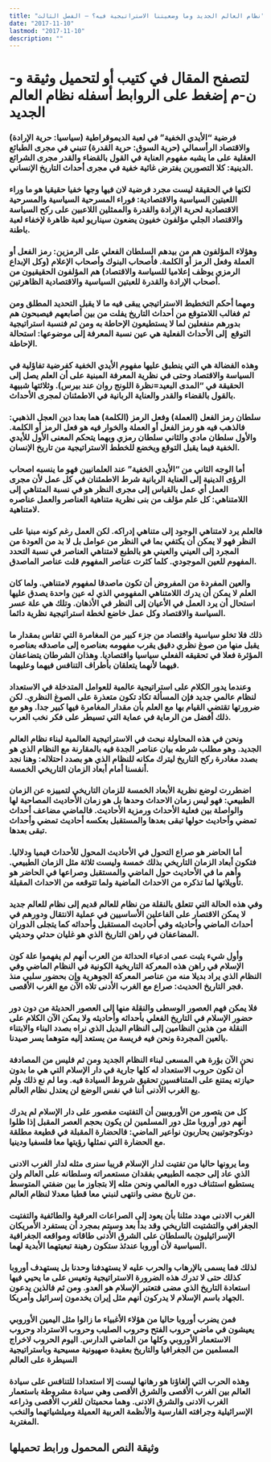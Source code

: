 ```yaml
---
title: "نظام العالم الجديد وما وضعيتنا الاستراتيجية فيه؟ – الفصل الثالث"
date: "2017-11-10"
lastmod: "2017-11-10"
description: ""
---
```

# **لتصفح المقال في كتيب أو لتحميل وثيقة و-ن-م إضغط على الروابط أسفله** **نظام العالم الجديد**

### فرضية “الأيدي الخفية” في لعبة الديموقراطية (سياسيا: حرية الإرادة) والاقتصاد الرأسمالي (حرية السوق: حرية القدرة) تنبني في مجرى الطبائع العقلية على ما يشبه مفهوم العناية في القول بالقضاء والقدر مجرى الشرائع الدينية: كلا التصورين يفترض غائية خفية في مجرى أحداث التاريخ الإنساني.

### لكنها في الحقيقة ليست مجرد فرضية لان فيها وجها خفيا حقيقيا هو ما وراء اللعبتين السياسية والاقتصادية: فوراء المسرحية السياسية والمسرحية الاقتصادية لحرية الإرادة والقدرة والممثلين اللاعبين على ركح السياسة والاقتصاد الجلي مؤلفون خفيون يضعون سيناريو لعبة ظاهرة لإخفاء لعبة باطنة.

### وهؤلاء المؤلفون هم من بيدهم السلطان الفعلي على الرمزين: رمز الفعل أو العملة وفعل الرمز أو الكلمة. فأصحاب البنوك وأصحاب الإعلام (وكل الإبداع الرمزي يوظف إعلاميا للسياسة والاقتصاد) هم المؤلفون الحقيقيون من أصحاب الإرادة والقدرة للعبتين السياسية والاقتصادية الظاهرتين.

### ومهما أحكم التخطيط الاستراتيجي يبقى فيه ما لا يقبل التحديد المطلق ومن ثم فغالب اللامتوقع من أحداث التاريخ يفلت من بين أصابعهم فيصبحون هم بدورهم منفعلين لما لا يستطيعون الإحاطة به ومن ثم فنسبة استراتيجية التوقع  إلى الأحداث الفعلية هي عين نسبة المعرفة إلى موضوعها: استحالة الإحاطة.

### وهذه الفضالة هي التي ينطبق عليها مفهوم الأيدي الخفية كفرضية تفاؤلية في السياسة والاقتصاد وحتى في نظرية المعرفة المبنية على أن العلم يصل إلى الحقيقة في “المدى البعيد=نظرة اللونج روان عند بيرس). وثلاثتها شبيهة بالقول بالقضاء والقدر والعناية الربانية في الاطمئنان لمجرى الأحداث.

### سلطان رمز الفعل (العملة) وفعل الرمز (الكلمة) هما بعدا دين العجل الذهبي: فالذهب فيه هو رمز الفعل أو العملة والخوار فيه هو فعل الرمز أو الكلمة. والأول سلطان مادي والثاني سلطان رمزي وبهما يتحكم المعنى الأول للأيدي الخفية فيما يقبل التوقع ويخضع للخطط الاستراتيجية من تاريخ الإنسان.

### أما الوجه الثاني من “الأيدي الخفية” عند العلمانيين فهو ما ينسبه اصحاب الرؤى الدينية إلى العناية الربانية شرط الاطمئنان في كل عمل لأن مجرى العمل أي عمل بالقياس إلى مجرى النظر هو في نسبة المتناهي إلى اللامتناهي: كل علم مؤلف من بنى نظرية متناهية العناصر والعمل عناصره لامتناهية.

### فالعلم يرد لامتناهي الوجود إلى متناهي إدراكه. لكن العمل رغم كونه مبنيا على النظر فهو لا يمكن أن يكتفي بما في النظر من عوامل بل لا بد من العودة من المجرد إلى العيني والعيني هو بالطبع لامتناهي العناصر في نسبة التحدد المفهوم للعين الموجودي. كلما كثرت عناصر المفهوم قلت عناصر الماصدق.

### والعين المفردة من المفروض أن تكون ماصدقا لمفهوم لامتناهي. ولما كان العلم لا يمكن أن يدرك اللامتناهي المفهومي الذي له عين واحدة يصدق عليها استحال أن يرد العمل في الأعيان إلى النظر في الأذهان. وتلك هي علة عسر السياسة والاقتصاد وكل عمل خاضع لخطة استراتيجية نظرية دائما.

### ذلك فلا تخلو سياسية واقتصاد من جزء كبير من المغامرة التي تقاس بمقدار ما يقبل منها من صوغ نظري دقيق يقرب مفهومه بعناصره إلى ماصدقه بعناصره المؤثرة فعلا في تحقيقه الفعلي سياسيا واقتصاديا. وهذان الشرطان يتضاعفان فيهما لأنهما يتعلقان بأطراف التنافس فيهما وعليهما.

### وعندما يدور الكلام على استراتيجية عالمية للعوامل المتدخلة في الاستعداد لنظام عالمي جديد فإن المسألة تكاد تكون متعذرة على الصوغ النظري. لكن ضرورتها تقتضي القيام بها مع العلم بأن مقدار المغامرة فيها كبير جدا. وهو مع ذلك أفضل من الرماية في عماية التي تسيطر على فكر نخب العرب.

### ونحن في هذه المحاولة نبحث في الاستراتيجية العالمية لبناء نظام العالم الجديد. وهو مطلب شرطه بيان عناصر الجدة فيه بالمقارنة مع النظام الذي هو بصدد مغادرة ركح التاريخ ليترك مكانه للنظام الذي هو بصدد احتلاله: وهنا نجد أنفسنا أمام أبعاد الزمان التاريخي الخمسة.

### اضطررت لوضع نظرية الأبعاد الخمسة للزمان التاريخي لتمييزه عن الزمان الطبيعي: فهو ليس زمان الاحداث وحدها بل هو زمان الأحاديث المصاحبة لها والواصلة بين فعلية الأحداث ورمزية الأحاديث. فالماضي مضاعف أحداث تمضي وأحاديث حولها تبقى بعدها والمستقبل بعكسه أحاديث تمضي وأحداث تبقى بعدها.

### أما الحاضر هو صراع التحول في الأحاديث المحول للأحداث قيميا ودلاليا. فتكون أبعاد الزمان التاريخي بذلك خمسة وليست ثلاثة مثل الزمان الطبيعي. وأهم ما في الأحاديث حول الماضي والمستقبل وصراعها في الحاضر هو تأويلاتها لما تذكره من الاحداث الماضية ولما تتوقعه من الاحداث المقبلة.

### وفي هذه الحالة التي تتعلق بالنقلة من نظام للعالم قديم إلى نظام للعالم جديد لا يمكن الاقتصار على الفاعلين الأساسيين في عملية الانتقال ودورهم في أحداث الماضي وأحاديثه وفي أحاديث المستقبل وأحداثه كما يتجلى الدوران المضاعفان في راهن التاريخ الذي هو غليان حدثي وحديثي.

### وأول شيء يثبت عمى ادعياء الحداثة من العرب أنهم لم يفهموا علة كون الإسلام في راهن هذه المعركة التاريخية الكونية في النظام الماضي وفي النظام الذي يراد بديلا منه من عناصر المعركة الجوهرية وإن بحضور سلبي منذ فجر التاريخ الحديث: صراع مع الغرب الأدنى تلاه الآن مع الغرب الأقصى.

### فلا يمكن فهم العصور الوسطى والنقلة منها إلى العصور الحديثة من دون دور حضور الإسلام في التاريخ الفعلي بأحداثه وأحاديثه ولا يمكن الآن الكلام على النقلة من هذين النظامين إلى النظام البديل الذي نراه بصدد البناء والابتناء بالعين المجردة ونحن فيه فريسة من يستعد إليه متوهما يسر صيدنا.

### نحن الآن بؤرة هي المسعى لبناء النظام الجديد ومن ثم فليس من المصادفة أن تكون حروب الاستعداد له كلها جارية في دار الإسلام التي هي ما بدون حيازته يمتنع على المتنافسين تحقيق شروط السيادة فيه. وما لم نع ذلك ولم يع الغرب الأدنى أننا في نفس الوضع لن يعتدل نظام العالم.

### كل من يتصور من الأوروبيين أن التفتيت مقصور على دار الإسلام لم يدرك أنهم دور أوروبا مثل دور المسلمين لن يكون بحجم العصر المقبل إذا ظلوا دونكوجوتيين يحاربون نواعير الماضي: فالحضارة المقبلة في قطيعة مطلقة مع الحضارة التي نمثلها رؤيتها معا فلسفيا ودينيا.

### وما يرونها حاليا من تفتيت لدار الإسلام قريبا سنرى مثله لدار الغرب الادنى الذي عاد إلى حجمه الطبيعي بفقدان مستعمراته وسلطانه على العالم ولن يستطيع استئناف دوره العالمي ونحن مثله إلا بتجاوز ما بين ضفتي المتوسط من تاريخ مضى وانتهى لنبني معا قطبا معدلا لنظام العالم.

### الغرب الادنى مهدد مثلنا بأن يعود إلى الصراعات العرقية والطائفية والتفتيت الجغرافي والتشتيت التاريخي وقد بدأ بعد وسيتم بمجرد أن يستفرد الأمريكان الإسرائيليون بالسلطان على الشرق الأدنى طاقاته ومواقعه الجغرافية السياسية لأن أوروبا عندئذ ستكون رهينة تبعيتهما الأبدية لهما.

### لذلك فما يسمى بالإرهاب والحرب عليه لا يستهدفنا وحدنا بل يستهدف أوروبا كذلك حتى لا تدرك هذه الضرورة الاستراتيجية وتعيس على ما يحيي فيها استعادة التاريخ الذي مضى فتعتبر الإسلام هو العدو. ومن ثم فالذين يدعون الجهاد باسم الإسلام لا يدركون أنهم مثل إيران يخدمون إسرائيل وأمريكا.

### فمن يضرب أوروبا حاليا من هؤلاء الأغبياء ما زالوا مثل اليمين الأوروبي يعيشون في ماضي حروب الفتح وحروب الصليب وحروب الاسترداد وحروب الاستعمار الأوروبي وكلها من الماضي الدارس. اليوم الحروب لاخراج المسلمين من الجغرافيا والتاريخ بعقيدة صهيونية مسيحية وباستراتيجية السيطرة على العالم

### وهذه الحرب التي إلغاؤنا هو رهانها ليست إلا استعدادا للتنافس على سيادة العالم بين الغرب الأقصى والشرق الأقصى وهي سيادة مشروطة باستعمار الغرب الادنى والشرق الادنى. وهما محميتان للغرب الأقصى وذراعه الإسرائيلية وجرافته الفارسية والأنظمة العربية العميلة وميلشياتهما والنخب المغتربة.

## وثيقة النص المحمول ورابط تحميلها

###